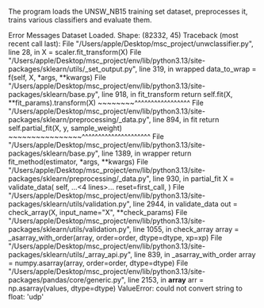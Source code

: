 The program loads the UNSW_NB15 training set dataset, preprocesses it, trains various classifiers and evaluate them.

Error Messages
Dataset Loaded. Shape: (82332, 45)
Traceback (most recent call last):
  File "/Users/apple/Desktop/msc_project/unwclassifier.py", line 28, in <module>
    X = scaler.fit_transform(X)
  File "/Users/apple/Desktop/msc_project/env/lib/python3.13/site-packages/sklearn/utils/_set_output.py", line 319, in wrapped
    data_to_wrap = f(self, X, *args, **kwargs)
  File "/Users/apple/Desktop/msc_project/env/lib/python3.13/site-packages/sklearn/base.py", line 918, in fit_transform
    return self.fit(X, **fit_params).transform(X)
           ~~~~~~~~^^^^^^^^^^^^^^^^^
  File "/Users/apple/Desktop/msc_project/env/lib/python3.13/site-packages/sklearn/preprocessing/_data.py", line 894, in fit
    return self.partial_fit(X, y, sample_weight)
           ~~~~~~~~~~~~~~~~^^^^^^^^^^^^^^^^^^^^^
  File "/Users/apple/Desktop/msc_project/env/lib/python3.13/site-packages/sklearn/base.py", line 1389, in wrapper
    return fit_method(estimator, *args, **kwargs)
  File "/Users/apple/Desktop/msc_project/env/lib/python3.13/site-packages/sklearn/preprocessing/_data.py", line 930, in partial_fit
    X = validate_data(
        self,
    ...<4 lines>...
        reset=first_call,
    )
  File "/Users/apple/Desktop/msc_project/env/lib/python3.13/site-packages/sklearn/utils/validation.py", line 2944, in validate_data
    out = check_array(X, input_name="X", **check_params)
  File "/Users/apple/Desktop/msc_project/env/lib/python3.13/site-packages/sklearn/utils/validation.py", line 1055, in check_array
    array = _asarray_with_order(array, order=order, dtype=dtype, xp=xp)
  File "/Users/apple/Desktop/msc_project/env/lib/python3.13/site-packages/sklearn/utils/_array_api.py", line 839, in _asarray_with_order
    array = numpy.asarray(array, order=order, dtype=dtype)
  File "/Users/apple/Desktop/msc_project/env/lib/python3.13/site-packages/pandas/core/generic.py", line 2153, in __array__
    arr = np.asarray(values, dtype=dtype)
ValueError: could not convert string to float: 'udp'
